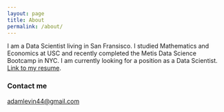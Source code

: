 ```yaml
---
layout: page
title: About
permalink: /about/
---
```


I am a Data Scientist living in San Fransisco. I studied Mathematics and Economics at USC and recently completed the Metis Data Science Bootcamp in NYC. I am currently looking for a position as a Data Scientist. [Link to my resume](https://www.scribd.com/document/328892511/Resume).

### Contact me

[adamlevin44@gmail.com](mailto:adamlevin44@gmail.com)
